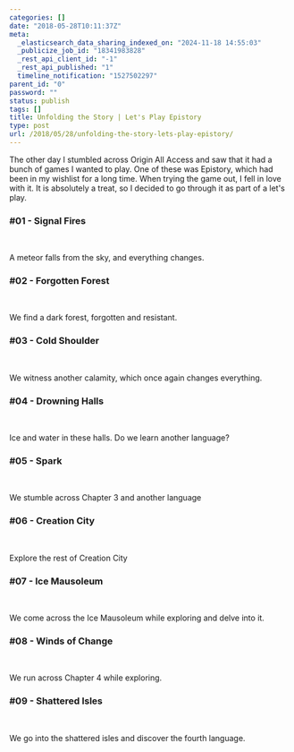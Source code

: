 ```yaml
---
categories: []
date: "2018-05-28T10:11:37Z"
meta:
  _elasticsearch_data_sharing_indexed_on: "2024-11-18 14:55:03"
  _publicize_job_id: "18341983828"
  _rest_api_client_id: "-1"
  _rest_api_published: "1"
  timeline_notification: "1527502297"
parent_id: "0"
password: ""
status: publish
tags: []
title: Unfolding the Story | Let's Play Epistory
type: post
url: /2018/05/28/unfolding-the-story-lets-play-epistory/
---
```


The other day I stumbled across Origin All Access and saw that it had a bunch of
games I wanted to play. One of these was Epistory, which had been in my wishlist
for a long time. When trying the game out, I fell in love with it. It is
absolutely a treat, so I decided to go through it as part of a let\'s play.

### #01 - Signal Fires

 

A meteor falls from the sky, and everything changes.

### #02 - Forgotten Forest

 

We find a dark forest, forgotten and resistant.

### #03 - Cold Shoulder

 

We witness another calamity, which once again changes everything.

### #04 - Drowning Halls

 

Ice and water in these halls. Do we learn another language?

### #05 - Spark

 

We stumble across Chapter 3 and another language

### #06 - Creation City

 

Explore the rest of Creation City

### #07 - Ice Mausoleum

 

We come across the Ice Mausoleum while exploring and delve into it.

### #08 - Winds of Change

 

We run across Chapter 4 while exploring.

### #09 - Shattered Isles

 

We go into the shattered isles and discover the fourth language.
